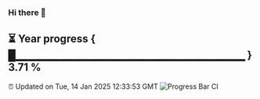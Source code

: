 ### Hi there 👋
⏳ Year progress { █▁▁▁▁▁▁▁▁▁▁▁▁▁▁▁▁▁▁▁▁▁▁▁▁▁▁▁▁▁ } 3.71 %
---
⏰ Updated on Tue, 14 Jan 2025 12:33:53 GMT
![Progress Bar CI](https://github.com/liununu/liununu/workflows/Progress%20Bar%20CI/badge.svg)
